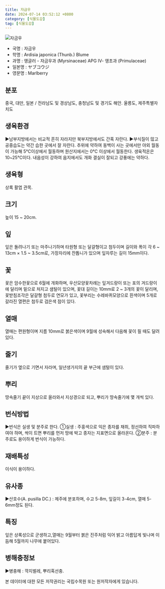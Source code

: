 ```yaml
---
title: 자금우
date: 2024-07-14 03:52:12 +0800
category: [식물도감]
tag: [식물도감]
---
```




![자금우](/fileUpload/plants/basic/Myrsinaceae/Ardisia/11751/11751_1_th2.jpg)
- 국명 : 자금우
- 학명 : Ardisia japonica (Thunb.) Blume
- 과명 : 앵글러 - 자금우과 (Myrsinaceae) APG Ⅳ- 앵초과 (Primulaceae)
- 일본명 : ヤブコウジ
- 영문명 : Marlberry


## 분포
중국, 대만, 일본 / 전라남도 및 경상남도, 충청남도 및 경기도 해안. 울릉도, 제주특별자치도
## 생육환경
▶남부지방에서는 비교적 흔히 자라지만 북부지방에서도 간혹 자란다.▶부식질이 많고 공중습도는 약간 습한 곳에서 잘 자란다. 추위에 약하여 동백이 사는 곳에서만 야외 월동이 가능해 5℃이상에서 월동하며 원산지에서는 0℃ 이상에서 월동한다. 생육적온은 10~25℃이다. 내음성이 강하여 음지에서도 개화 결실이 잘되고 강풍에는 약하다.
## 생육형
상록 활엽 관목. 
## 크기
높이 15 ~ 20cm.
## 잎
잎은 돌려나기 또는 마주나기하며 타원형 또는 달걀형이고 첨두이며 길이와 폭이 각  6 ~ 13cm × 1.5 ~ 3.5cm로, 가장자리에 잔톱니가 있으며 잎자루는 길이 15mm이다.
## 꽃
꽃은 암수한꽃으로 6월에 개화하며, 우산모양꽃차례는 잎겨드랑이 또는 포의 겨드랑이에 달리며 밑으로 처지고 샘털이 있으며, 꽃대 길이는 10mm로 2 ~ 3개의 꽃이 달리며, 꽃받침조각은 달걀형 첨두로 연모가 있고, 꽃부리는 수레바퀴모양으로 흰색이며 5개로 갈라진 열편은 첨두로 검은색 점이 있다.
## 열매
열매는 편원형이며 지름 10mm로 붉은색이며 9월에 성숙해서 다음해 꽃이 필 때도 달려 있다.
## 줄기
줄기가 옆으로 기면서 자라며, 일년생가지의 끝 부근에 샘털이 있다.
## 뿌리
땅속줄기 끝이 지상으로 올라와서 지상경으로 되고, 뿌리가 땅속줄기에 몇 개씩 있다.
## 번식방법
▶번식은 실생 및 분주로 한다. ①실생 : 주홍색으로 익은 종자를 채취, 정선하여 직파하여야 하며, 싹이 트면 뿌리를 먼저 땅에 박고 종자는 지표면으로 올라온다.②분주 : 분주로도 용이하게 번식이 가능하다.
## 재배특성
이식이 용이하다.
## 유사종
▶산호수(A. pusilla DC.) : 제주에 분포하며, 수고 5-8m, 잎길이 3-4cm, 열매 5-6mm정도 된다.
## 특징
잎은 상록성으로 군생하고,열매는 9월부터 붉은 진주처럼 익어 밝고 아름답게 빛나며 이듬해 5월까지 나무에 붙어있다.
## 병해충정보
▶병충해 : 깍지벌레, 뿌리혹선충.






본 데이터에 대한 모든 저작권리는 국립수목원 또는 원저작자에게 있습니다.
